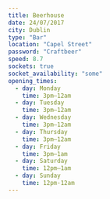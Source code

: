```yaml
---
title: Beerhouse
date: 24/07/2017
city: Dublin
type: "Bar"
location: "Capel Street"
password: "Craftbeer"
speed: 8.7
sockets: true
socket_availability: "some"
opening_times:
  - day: Monday
    time: 3pm–12am
  - day: Tuesday
    time: 3pm–12am
  - day: Wednesday
    time: 3pm–12am
  - day: Thursday
    time: 3pm–12am
  - day: Friday
    time: 3pm–1am
  - day: Saturday
    time: 12pm–1am
  - day: Sunday
    time: 12pm-12am
---
```


